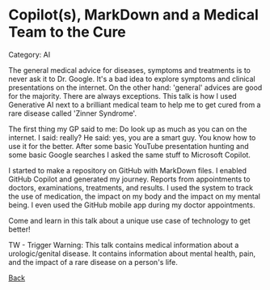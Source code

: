 # Copilot(s), MarkDown and a Medical Team to the Cure

Category: AI

The general medical advice for diseases, symptoms and treatments is to never ask it to Dr. Google. It's a bad idea to explore symptoms and clinical presentations on the internet. On the other hand: 'general' advices are good for the majority. There are always exceptions. This talk is how I used Generative AI next to a brilliant medical team to help me to get cured from a rare disease called 'Zinner Syndrome'.

The first thing my GP said to me: Do look up as much as you can on the internet. I said: really? He said: yes, you are a smart guy. You know how to use it for the better. After some basic YouTube presentation hunting and some basic Google searches I asked the same stuff to Microsoft Copilot.

I started to make a repository on GitHub with MarkDown files. I enabled GitHub Copilot and generated my journey. Reports from appointments to doctors, examinations, treatments, and results. I used the system to track the use of medication, the impact on my body and the impact on my mental being. I even used the GitHub mobile app during my doctor appointments.

Come and learn in this talk about a unique use case of technology to get better!

TW - Trigger Warning: This talk contains medical information about a urologic/genital disease. It contains information about mental health, pain, and the impact of a rare disease on a person's life.

[Back](AI.md)